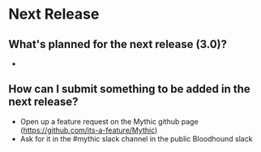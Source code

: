 # Next Release

## What's planned for the next release (3.0)?

*

## How can I submit something to be added in the next release?

* Open up a feature request on the Mythic github page (https://github.com/its-a-feature/Mythic)
* Ask for it in the #mythic slack channel in the public Bloodhound slack
